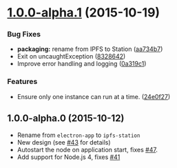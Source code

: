 <a name="1.0.0-alpha.1"></a>
# [1.0.0-alpha.1](https://github.com/ipfs/station/compare/v1.0.0-alpha.0...v1.0.0-alpha.1) (2015-10-19)


### Bug Fixes

* **packaging:** rename from IPFS to Station ([aa734b7](https://github.com/ipfs/station/commit/aa734b7))
* Exit on uncaughtException ([8328642](https://github.com/ipfs/station/commit/8328642))
* Improve error handling and logging ([0a319c1](https://github.com/ipfs/station/commit/0a319c1))

### Features

* Ensure only one instance can run at a time. ([24e0f27](https://github.com/ipfs/station/commit/24e0f27))



<a name="1.0.0-alpha.0"></a>
## 1.0.0-alpha.0 (2015-10-12)

* Rename from `electron-app` to `ipfs-station`
* New design (see [#43](https://github.com/ipfs/station/pull/43) for details)
* Autostart the node on application start, fixes [#47](https://github.com/ipfs/station/issues/47).
* Add support for Node.js 4, fixes [#41](https://github.com/ipfs/station/issues/41)

